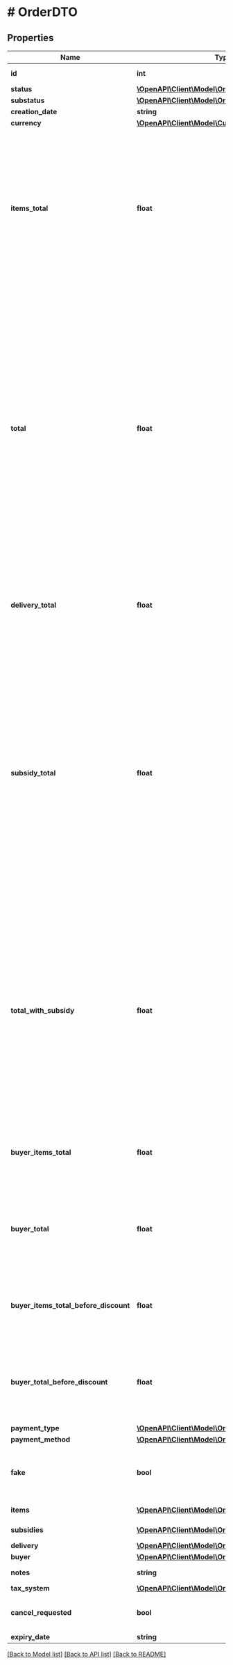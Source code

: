 # # OrderDTO

## Properties

Name | Type | Description | Notes
------------ | ------------- | ------------- | -------------
**id** | **int** | Идентификатор заказа. | [optional]
**status** | [**\OpenAPI\Client\Model\OrderStatusType**](OrderStatusType.md) |  | [optional]
**substatus** | [**\OpenAPI\Client\Model\OrderSubstatusType**](OrderSubstatusType.md) |  | [optional]
**creation_date** | **string** |  | [optional]
**currency** | [**\OpenAPI\Client\Model\CurrencyType**](CurrencyType.md) |  | [optional]
**items_total** | **float** | Общая сумма заказа в валюте заказа без учета стоимости доставки и вознаграждения партнеру за скидки по промокодам, купонам и акциям (параметр &#x60;subsidyTotal&#x60;).  Для отделения целой части от дробной используется точка. | [optional]
**total** | **float** | {% note warning \&quot;\&quot; %}  Этот параметр устарел. Чтобы узнать соответствующее значение, сложите значения &#x60;itemsTotal&#x60; и &#x60;deliveryTotal&#x60;.  {% endnote %}  Общая сумма заказа в валюте заказа с учетом стоимости доставки, но без учета вознаграждения партнеру за скидки по промокодам, купонам, кешбэку и акциям (параметр &#x60;subsidyTotal&#x60;).  Для отделения целой части от дробной используется точка. | [optional]
**delivery_total** | **float** | Стоимость доставки в валюте заказа.  Для отделения целой части от дробной используется точка. | [optional]
**subsidy_total** | **float** | {% note warning \&quot;\&quot; %}  Этот параметр устарел. Чтобы узнать соответствующее значение, сложите значения всех субсидий в &#x60;subsidies&#x60;.  {% endnote %}  Общее вознаграждение партнеру за DBS-доставку и все скидки:  * по промокодам; * по купонам; * по баллам Плюса; * по акциям.  Передается в валюте, указанной в параметре &#x60;currency&#x60;.  Для отделения целой части от дробной используется точка. | [optional]
**total_with_subsidy** | **float** | {% note warning \&quot;\&quot; %}  Этот параметр устарел. Чтобы узнать соответствующее значение, сложите значения &#x60;itemsTotal&#x60;, &#x60;deliveryTotal&#x60; и всех субсидий в &#x60;subsidies&#x60;.  {% endnote %}  Сумма стоимости всех товаров в заказе и вознаграждения за них в валюте магазина (сумма параметров &#x60;total&#x60; и &#x60;subsidyTotal&#x60;). | [optional]
**buyer_items_total** | **float** | Стоимость всех товаров в заказе в валюте покупателя после применения скидок и без учета стоимости доставки. | [optional]
**buyer_total** | **float** | Стоимость всех товаров в заказе в валюте покупателя после применения скидок и с учетом стоимости доставки. | [optional]
**buyer_items_total_before_discount** | **float** | Стоимость всех товаров в заказе в валюте покупателя до применения скидок и без учета стоимости доставки. | [optional]
**buyer_total_before_discount** | **float** | Стоимость всех товаров в заказе в валюте покупателя до применения скидок и с учетом стоимости доставки. | [optional]
**payment_type** | [**\OpenAPI\Client\Model\OrderPaymentType**](OrderPaymentType.md) |  | [optional]
**payment_method** | [**\OpenAPI\Client\Model\OrderPaymentMethodType**](OrderPaymentMethodType.md) |  | [optional]
**fake** | **bool** | Тип заказа:  * &#x60;false&#x60; — настоящий заказ покупателя.  * &#x60;true&#x60; — [тестовый](../../pushapi/concepts/sandbox.md) заказ Маркета. | [optional]
**items** | [**\OpenAPI\Client\Model\OrderItemDTO[]**](OrderItemDTO.md) | Список товаров в заказе. | [optional]
**subsidies** | [**\OpenAPI\Client\Model\OrderItemSubsidyDTO[]**](OrderItemSubsidyDTO.md) | Список субсидий по типам. | [optional]
**delivery** | [**\OpenAPI\Client\Model\OrderDeliveryDTO**](OrderDeliveryDTO.md) |  | [optional]
**buyer** | [**\OpenAPI\Client\Model\OrderBuyerDTO**](OrderBuyerDTO.md) |  | [optional]
**notes** | **string** | Комментарий к заказу. | [optional]
**tax_system** | [**\OpenAPI\Client\Model\OrderTaxSystemType**](OrderTaxSystemType.md) |  | [optional]
**cancel_requested** | **bool** | **Только для модели DBS**  Запрошена ли отмена. | [optional]
**expiry_date** | **string** |  | [optional]

[[Back to Model list]](../../README.md#models) [[Back to API list]](../../README.md#endpoints) [[Back to README]](../../README.md)
